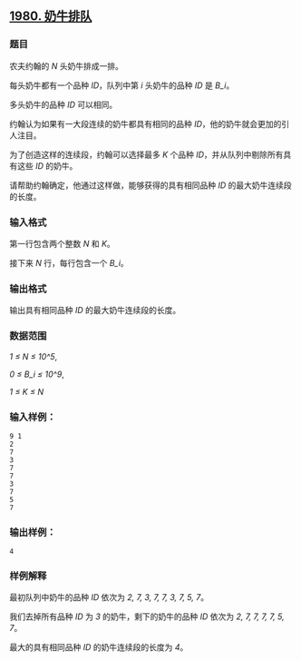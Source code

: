 ## [1980. 奶牛排队](https://www.acwing.com/problem/content/1982/)

### 题目

农夫约翰的 *N* 头奶牛排成一排。

每头奶牛都有一个品种 *ID*，队列中第 *i* 头奶牛的品种 *ID* 是 *B_i*。

多头奶牛的品种 *ID* 可以相同。

约翰认为如果有一大段连续的奶牛都具有相同的品种 *ID*，他的奶牛就会更加的引人注目。

为了创造这样的连续段，约翰可以选择最多 *K* 个品种 *ID*，并从队列中剔除所有具有这些 *ID* 的奶牛。

请帮助约翰确定，他通过这样做，能够获得的具有相同品种 *ID* 的最大奶牛连续段的长度。

### 输入格式

第一行包含两个整数 *N* 和 *K*。

接下来 *N* 行，每行包含一个 *B_i*。

### 输出格式

输出具有相同品种 *ID* 的最大奶牛连续段的长度。

### 数据范围

*1 ≤ N ≤ 10^5*,

*0 ≤ B_i ≤ 10^9*,

*1 ≤ K ≤ N*

### 输入样例：

```
9 1
2
7
3
7
7
3
7
5
7
```

### 输出样例：

```
4
```

### 样例解释

最初队列中奶牛的品种 *ID* 依次为 *2, 7, 3, 7, 7, 3, 7, 5, 7*。

我们去掉所有品种 *ID* 为 *3* 的奶牛，剩下的奶牛的品种 *ID* 依次为 *2, 7, 7, 7, 7, 5, 7*。

最大的具有相同品种 *ID* 的奶牛连续段的长度为 *4*。
